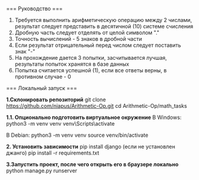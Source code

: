 === Руководство ===
1. Требуется выполнить арифметическую операцию между 2 числами, результат следует представить в десятичной (10) системе счисления
2. Дробную часть следует отделять от целой символом "."
3. Точность вычислений - 5 знаков в дробной части
4. Если результат отрицательный перед числом следует поставить знак "-"
5. На прохождение дается 3 попытки, засчитывается лучшая, результаты попыток хранятся в базе данных
6. Попытка считается успешной (1), если все ответы верны, в противном случае - 0

=== Локальный запуск ===

**1.Склонировать репозиторий**
git clone https://github.com/niapus/Arithmetic-Op.git
cd Arithmetic-Op/math_tasks

**1.1. Опционально подготовить виртуальное окружение**
В Windows:
python3 -m venv venv
venv\Scripts\activate

В Debian:
python3 -m venv venv
source venv/bin/activate

**2. Установить зависимости**
pip install django (если не установлен джанго)
pip install -r requirements.txt

**3.Запустить проект, после чего открыть его в браузере локально**
python manage.py runserver

